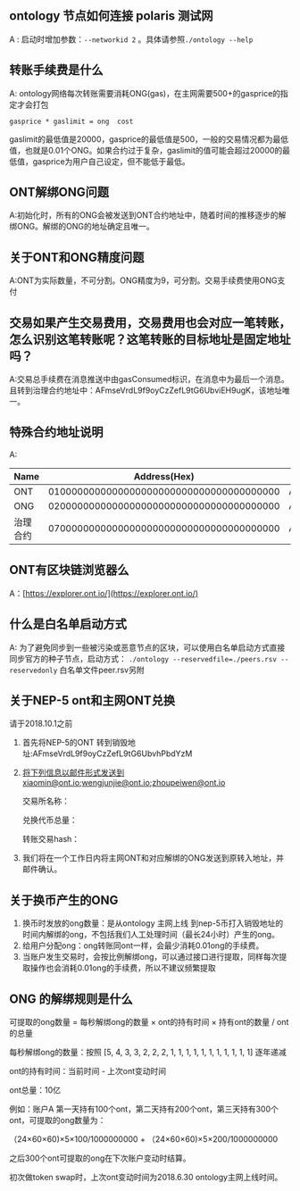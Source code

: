 


## ontology 节点如何连接 polaris 测试网

A : 启动时增加参数：```--networkid 2``` 。具体请参照```./ontology --help```



## 转账手续费是什么

A: ontology网络每次转账需要消耗ONG(gas)，在主网需要500+的gasprice的指定才会打包

```gasprice * gaslimit = ong  cost```

gaslimit的最低值是20000，gasprice的最低值是500，一般的交易情况都为最低值，也就是0.01个ONG。如果合约过于复杂，gaslimit的值可能会超过20000的最低值，gasprice为用户自己设定，但不能低于最低。



## ONT解绑ONG问题

A:初始化时，所有的ONG会被发送到ONT合约地址中，随着时间的推移逐步的解绑ONG。解绑的ONG的地址确定且唯一。



## 关于ONT和ONG精度问题

A:ONT为实际数量，不可分割。ONG精度为9，可分割。交易手续费使用ONG支付



## 交易如果产生交易费用，交易费用也会对应一笔转账，怎么识别这笔转账呢？这笔转账的目标地址是固定地址吗？

A:交易总手续费在消息推送中由gasConsumed标识，在消息中为最后一个消息。且转到治理合约地址中：AFmseVrdL9f9oyCzZefL9tG6UbviEH9ugK，该地址唯一。

## 特殊合约地址说明

A:

| Name     | Address(Hex)                             | Address(Base58)                    |
| -------- | ---------------------------------------- | ---------------------------------- |
| ONT      | 0100000000000000000000000000000000000000 | AFmseVrdL9f9oyCzZefL9tG6UbvhUMqNMV |
| ONG      | 0200000000000000000000000000000000000000 | AFmseVrdL9f9oyCzZefL9tG6UbvhfRZMHJ |
| 治理合约 | 0700000000000000000000000000000000000000 | AFmseVrdL9f9oyCzZefL9tG6UbviEH9ugK |


## ONT有区块链浏览器么
A：[https://explorer.ont.io/](https://explorer.ont.io/)

## 什么是白名单启动方式
A: 为了避免同步到一些被污染或恶意节点的区块，可以使用白名单启动方式直接同步官方的种子节点，启动方式：
```./ontology --reservedfile=./peers.rsv --reservedonly```
白名单文件peer.rsv另附

## 关于NEP-5 ont和主网ONT兑换
请于2018.10.1之前

1. 首先将NEP-5的ONT 转到销毁地址:AFmseVrdL9f9oyCzZefL9tG6UbvhPbdYzM

2. 将下列信息以邮件形式发送到xiaomin@ont.io;wengjunjie@ont.io;zhoupeiwen@ont.io

   交易所名称：

   兑换代币总量：

   转账交易hash：

3. 我们将在一个工作日内将主网ONT和对应解绑的ONG发送到原转入地址，并邮件确认。

## 关于换币产生的ONG
1. 换币时发放的ong数量：是从ontology 主网上线 到nep-5币打入销毁地址的时间内解绑的ong，不包括我们人工处理时间（最长24小时）产生的ong。
2. 给用户分配ong：ong转账同ont一样，会最少消耗0.01ong的手续费。
3. 当账户发生交易时，会按比例解绑ong，可以通过接口进行提取，同样每次提取操作也会消耗0.01ong的手续费，所以不建议频繁提取

## ONG 的解绑规则是什么
可提取的ong数量 = 每秒解绑ong的数量 × ont的持有时间 × 持有ont的数量 / ont的总量

每秒解绑ong的数量：按照 [5, 4, 3, 3, 2, 2, 2, 1, 1, 1, 1, 1, 1, 1, 1, 1, 1, 1] 逐年递减

ont的持有时间：当前时间 - 上次ont变动时间

ont总量：10亿

例如：账户A 第一天持有100个ont，第二天持有200个ont，第三天持有300个ont，可提取的ong数量为：

（24×60×60)×5×100/1000000000 + （24×60×60)×5×200/1000000000 

之后300个ont可提取的ong在下次账户变动时结算。

初次做token swap时，上次ont变动时间为2018.6.30  ontology主网上线时间。


